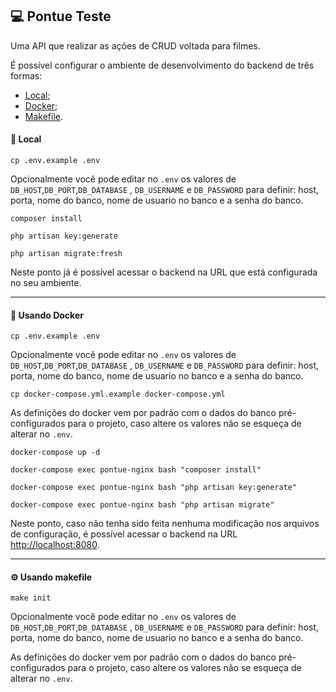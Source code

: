 ## 💻 Pontue Teste

Uma API que realizar as ações de CRUD voltada para filmes.

É possível configurar o ambiente de desenvolvimento do backend de três formas:
  - [Local](#-local);
  - [Docker](#-usando-docker);
  - [Makefile](#-usando-makefile).

#### 🏡 Local

```shell
cp .env.example .env
```
Opcionalmente você pode editar no `.env` os valores de `DB_HOST`,`DB_PORT`,`DB_DATABASE` , `DB_USERNAME` e `DB_PASSWORD` para definir: host, porta, nome do banco, nome de usuario no banco e a senha do banco.

```shell
composer install
```

```shell
php artisan key:generate
```

```shell
php artisan migrate:fresh
```

Neste ponto já é possível acessar o backend na URL que está configurada no seu ambiente.

---
#### 🐋 Usando Docker


```shell
cp .env.example .env
```
Opcionalmente você pode editar no `.env` os valores de `DB_HOST`,`DB_PORT`,`DB_DATABASE` , `DB_USERNAME` e `DB_PASSWORD` para definir: host, porta, nome do banco, nome de usuario no banco e a senha do banco.

```shell
cp docker-compose.yml.example docker-compose.yml
```
As definições do docker vem por padrão com o dados do banco pré-configurados para o projeto, caso altere os valores não se esqueça de alterar no `.env`.

```shell
docker-compose up -d
```

```shell
docker-compose exec pontue-nginx bash "composer install"
```

```shell
docker-compose exec pontue-nginx bash "php artisan key:generate"
```

```shell
docker-compose exec pontue-nginx bash "php artisan migrate"
```

Neste ponto, caso não tenha sido feita nenhuma modificação nos arquivos de configuração, é possível acessar o backend na URL [http://localhost:8080](http://localhost:8080).

---
#### ⚙ Usando makefile

```shell
make init
```

Opcionalmente você pode editar no `.env` os valores de `DB_HOST`,`DB_PORT`,`DB_DATABASE` , `DB_USERNAME` e `DB_PASSWORD` para definir: host, porta, nome do banco, nome de usuario no banco e a senha do banco.

As definições do docker vem por padrão com o dados do banco pré-configurados para o projeto, caso altere os valores não se esqueça de alterar no `.env`.
